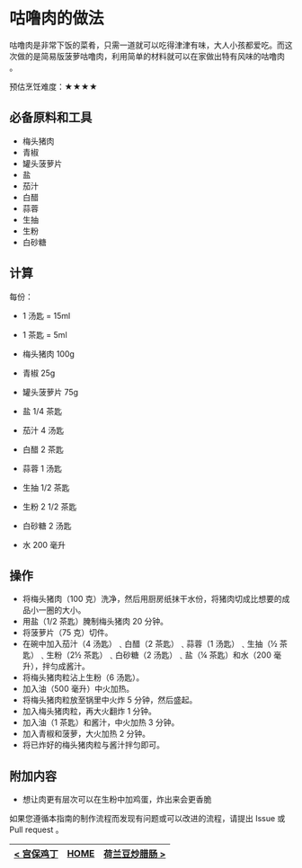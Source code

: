 
# 咕噜肉的做法

咕噜肉是非常下饭的菜肴，只需一道就可以吃得津津有味，大人小孩都爱吃。而这次做的是简易版菠萝咕噜肉，利用简单的材料就可以在家做出特有风味的咕噜肉 。

预估烹饪难度：★★★★

## 必备原料和工具

- 梅头猪肉
- 青椒
- 罐头菠萝片
- 盐
- 茄汁
- 白醋
- 蒜蓉
- 生抽
- 生粉
- 白砂糖

## 计算

每份：

- 1 汤匙 = 15ml
- 1 茶匙 = 5ml

- 梅头猪肉 100g
- 青椒 25g
- 罐头菠萝片 75g
- 盐 1/4 茶匙
- 茄汁 4 汤匙
- 白醋 2 茶匙
- 蒜蓉 1 汤匙
- 生抽 1/2 茶匙
- 生粉 2 1/2 茶匙
- 白砂糖 2 汤匙
- 水 200 毫升

## 操作

- 将梅头猪肉（100 克）洗净，然后用厨房纸抹干水份，将猪肉切成比想要的成品小一圈的大小。
- 用盐（1/2 茶匙）腌制梅头猪肉 20 分钟。
- 将菠萝片（75 克）切件。
- 在碗中加入茄汁（4 汤匙）﹑白醋（2 茶匙）﹑蒜蓉（1 汤匙）﹑生抽（½ 茶匙）﹑生粉（2½ 茶匙）﹑白砂糖（2 汤匙）﹑盐（¼ 茶匙）和水（200 毫升），拌匀成酱汁。
- 将梅头猪肉粒沾上生粉（6 汤匙）。
- 加入油（500 毫升）中火加热。
- 将梅头猪肉粒放至锅里中火炸 5 分钟，然后盛起。
- 加入梅头猪肉粒，再大火翻炸 1 分钟。
- 加入油（1 茶匙）和酱汁，中火加热 3 分钟。
- 加入青椒和菠萝，大火加热 2 分钟。
- 将已炸好的梅头猪肉粒与酱汁拌匀即可。

## 附加内容

- 想让肉更有层次可以在生粉中加鸡蛋，炸出来会更香脆

如果您遵循本指南的制作流程而发现有问题或可以改进的流程，请提出 Issue 或 Pull request 。

| [< 宫保鸡丁](../宫保鸡丁/宫保鸡丁.md) | [HOME](../../../README.md) | [荷兰豆炒腊肠 >](../荷兰豆炒腊肠/荷兰豆炒腊肠.md) |
| ---------------------------------- | -------------------------- | ---------------------------------- |
